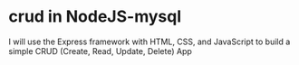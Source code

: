 # crud in NodeJS-mysql
I will use the Express framework with HTML, CSS, and JavaScript to build a simple CRUD (Create, Read, Update, Delete) App
